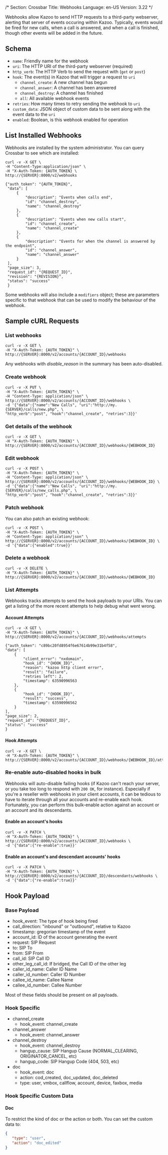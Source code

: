 /*
Section: Crossbar
Title: Webhooks
Language: en-US
Version: 3.22
*/

Webhooks allow Kazoo to send HTTP requests to a third-party webserver, alerting that server of events occuring within Kazoo. Typically, events would be fired for new calls, when a call is answered, and when a call is finished, though other events will be added in the future.

## Schema

* `name`: Friendly name for the webhook
* `uri`: The HTTP URI of the third-party webserver (required)
* `http_verb`: The HTTP Verb to send the request with (`get` or `post`)
* `hook`: The event(s) in Kazoo that will trigger a request to `uri`
    * `channel_create`: A new channel has begun
    * `channel_answer`: A channel has been answered
    * `channel_destroy`: A channel has finished
    * `all`: All available webhook events
* `retries`: How many times to retry sending the webhook to `uri`
* `custom_data`: JSON object of custom data to be sent along with the event data to the `uri`
* `enabled`: Boolean, is this webhook enabled for operation

## List Installed Webhooks

Webhooks are installed by the system administrator. You can query Crossbar to see which are installed:

    curl -v -X GET \
    -H "Content-Type:application/json" \
    -H "X-Auth-Token: {AUTH_TOKEN} \
    http://{SERVER}:8000/v2/webhooks

    {"auth_token": "{AUTH_TOKEN}",
     "data": [
         {
             "description": "Events when calls end",
             "id": "channel_destroy",
             "name": "channel_destroy"
         },
         {
             "description": "Events when new calls start",
             "id": "channel_create",
             "name": "channel_create"
         },
         {
             "description": "Events for when the channel is answered by the endpoint",
             "id": "channel_answer",
             "name": "channel_answer"
         }
     ],
     "page_size": 3,
     "request_id": "{REQUEST_ID}",
     "revision": "{REVISION}",
     "status": "success"
     }

Some webhooks will also include a `modifiers` object; these are parameters specific to that webhook that can be used to modify the behaviour of the webhook.

## Sample cURL Requests

### List webhooks

    curl -v -X GET \
    -H "X-Auth-Token: {AUTH_TOKEN}" \
    http://{SERVER}:8000/v2/accounts/{ACCOUNT_ID}/webhooks

Any webhooks with *disable_reason* in the summary has been auto-disabled.

### Create webhook

    curl -v -X PUT \
    -H "X-Auth-Token: {AUTH_TOKEN}" \
    -H "Content-Type: application/json" \
    http://{SERVER}:8000/v2/accounts/{ACCOUNT_ID}/webhooks \
    -d '{"data":{"name":"New Calls", "uri":"http://my.{SERVER}/calls/new.php", \
    "http_verb":"post", "hook":"channel_create", "retries":3}}'

### Get details of the webhook

    curl -v -X GET \
    -H "X-Auth-Token: {AUTH_TOKEN}" \
    http://{SERVER}:8000/v2/accounts/{ACCOUNT_ID}/webhooks/{WEBHOOK_ID}

### Edit webhook

    curl -v -X POST \
    -H "X-Auth-Token: {AUTH_TOKEN}" \
    -H "Content-Type: application/json" \
    http://{SERVER}:8000/v2/accounts/{ACCOUNT_ID}/webhooks/{WEBHOOK_ID} \
    -d '{"data":{"name":"New Calls", "uri":"http://my.{SERVER}/calls/new_calls.php", \
    "http_verb":"post", "hook":"channel_create", "retries":3}}'

### Patch webhook

You can also patch an existing webhook:

    curl -v -X POST \
    -H "X-Auth-Token: {AUTH_TOKEN}" \
    -H "Content-Type: application/json" \
    http://{SERVER}:8000/v2/accounts/{ACCOUNT_ID}/webhooks/{WEBHOOK_ID} \
    -d '{"data":{"enabled":true}}'

### Delete a webhook

    curl -v -X DELETE \
    -H "X-Auth-Token: {AUTH_TOKEN}" \
    http://{SERVER}:8000/v2/accounts/{ACCOUNT_ID}/webhooks/{WEBHOOK_ID}

### List Attempts

Webhooks tracks attempts to send the hook payloads to your URIs. You can get a listing of the more recent attempts to help debug what went wrong.

#### Account Attempts

    curl -v -X GET \
    -H "X-Auth-Token: {AUTH_TOKEN}" \
    http://{SERVER}:8000/v2/accounts/{ACCOUNT_ID}/webhooks/attempts

    {"auth_token": "c89bc20fd8954f6e67614b99e31b4f58",
    "data": [
        {
            "client_error": "nxdomain",
            "hook_id": "{HOOK_ID}",
            "reason": "kazoo http client error",
            "result": "failure",
            "retries left": 2,
            "timestamp": 63590996563
        },
        {
            "hook_id": "{HOOK_ID}",
            "result": "success",
            "timestamp": 63590996562
        }
    ],
    "page_size": 2,
    "request_id": "{REQUEST_ID}",
    "status": "success"
    }


#### Hook Attempts

    curl -v -X GET \
    -H "X-Auth-Token: {AUTH_TOKEN}" \
    http://{SERVER}:8000/v2/accounts/{ACCOUNT_ID}/webhooks/{WEBHOOK_ID}/attempts

### Re-enable auto-disabled hooks in bulk

Webhooks will auto-disable failing hooks (if Kazoo can't reach your server, or you take too long to respond with `200 OK`, for instance). Especially if you're a reseller with webhooks in your client accounts, it can be tedious to have to iterate through all your accounts and re-enable each hook. Fortunately, you can perform this bulk-enable action against an account or an account and its descendants.

#### Enable an account's hooks

    curl -v -X PATCH \
    -H "X-Auth-Token: {AUTH_TOKEN}" \
    http://{SERVER}:8000/v2/accounts/{ACCOUNT_ID}/webhooks \
    -d '{"data":{"re-enable":true}}'

#### Enable an account's and descendant accounts' hooks

    curl -v -X PATCH \
    -H "X-Auth-Token: {AUTH_TOKEN}" \
    http://{SERVER}:8000/v2/accounts/{ACCOUNT_ID}/descendants/webhooks \
    -d '{"data":{"re-enable":true}}'

## Hook Payload

### Base Payload

* hook_event: The type of hook being fired
* call_direction: "inbound" or "outbound", relative to Kazoo
* timestamp: gregorian timestamp of the event
* account_id: ID of the account generating the event
* request: SIP Request
* to: SIP To
* from: SIP From
* call_id: SIP Call ID
* other_leg_call_id: If bridged, the Call ID of the other leg
* caller_id_name: Caller ID Name
* caller_id_number: Caller ID Number
* callee_id_name: Callee Name
* callee_id_number: Callee Number

Most of these fields should be present on all payloads.

### Hook Specific

* channel_create
    * hook_event: channel_create
* channel_answer
    * hook_event: channel_answer
* channel_destroy
    * hook_event: channel_destroy
    * hangup_cause: SIP Hangup Cause (NORMAL_CLEARING, ORIGINATOR_CANCEL, etc)
    * hangup_code: SIP Hangup Code (404, 503, etc)
* doc
    * hook_event: doc
    * action: cod_created, doc_updated, doc_deleted
    * type: user, vmbox, callflow, account, device, faxbox, media

### Hook Specific Custom Data

#### Doc

To restrict the kind of doc or the action or both. You can set the custom data to:

```json
{
   "type": "user",
   "action": "doc_edited"
}
```

